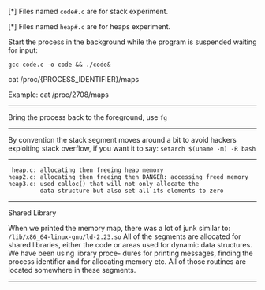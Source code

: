 [*] Files named `code#.c` are for stack experiment.

[*] Files named `heap#.c` are for heaps experiment.

Start the process in the background while the program is suspended waiting for input:

`gcc code.c -o code && ./code&`

cat /proc/{PROCESS_IDENTIFIER}/maps

Example: cat /proc/2708/maps

---

Bring the process back to the foreground, use `fg`

---

By convention the stack segment moves around a bit to avoid hackers exploiting stack overflow, if you want it to say:
`setarch $(uname -m) -R bash`

---

```
 heap.c: allocating then freeing heap memory
heap2.c: allocating then freeing then DANGER: accessing freed memory
heap3.c: used calloc() that will not only allocate the
         data structure but also set all its elements to zero
```

---

Shared Library

When we printed the memory map, there was a lot of junk similar to:
    `/lib/x86_64-linux-gnu/ld-2.23.so`
All of the segments are allocated for shared libraries, either the code or
areas used for dynamic data structures. We have been using library proce-
dures for printing messages, finding the process identifier and for allocating
memory etc. All of those routines are located somewhere in these segments.

---

